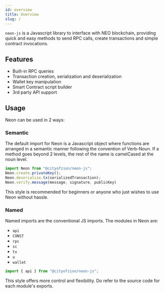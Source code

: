 ```yaml
---
id: overview
title: Overview
slug: /
---
```


`neon-js` is a Javascript library to interface with NEO blockchain, providing
quick and easy methods to send RPC calls, create transactions and simple
contract invocations.

## Features

- Built-in RPC queries
- Transaction creation, serialization and deserialization
- Wallet key manipulation
- Smart Contract script builder
- 3rd party API support

## Usage

Neon can be used in 2 ways:

### Semantic

The default import for Neon is a Javascript object where functions are arranged
in a semantic manner following the convention of Verb-Noun. If a method goes
beyond 2 levels, the rest of the name is camelCased at the noun level.

```js
import Neon from "@cityofzion/neon-js";
Neon.create.privateKey();
Neon.deserialize.tx(serializedTransaction);
Neon.verify.message(message, signature, publicKey)
```

This style is recommended for beginners or anyone who just wishes to use Neon
without hassle.

### Named

Named imports are the conventional JS imports. The modules in Neon are:

- `api`
- `CONST`
- `rpc`
- `sc`
- `tx`
- `u`
- `wallet`

```js
import { api } from "@cityofzion/neon-js";
```

This style offers more control and flexibility. Do refer to the source code for
each module's exports.
